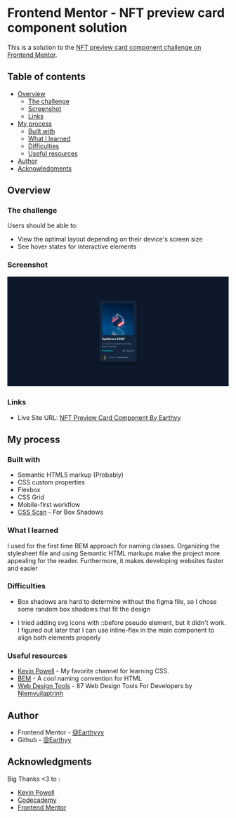 # Frontend Mentor - NFT preview card component solution

This is a solution to the [NFT preview card component challenge on Frontend Mentor](https://www.frontendmentor.io/challenges/nft-preview-card-component-SbdUL_w0U). 

## Table of contents

- [Overview](#overview)
  - [The challenge](#the-challenge)
  - [Screenshot](#screenshot)
  - [Links](#links)
- [My process](#my-process)
  - [Built with](#built-with)
  - [What I learned](#what-i-learned)
  - [Difficulties](#difficulties)
  - [Useful resources](#useful-resources)
- [Author](#author)
- [Acknowledgments](#acknowledgments)



## Overview

### The challenge

Users should be able to:

- View the optimal layout depending on their device's screen size
- See hover states for interactive elements

### Screenshot

![](./screenshot.png)


### Links

- Live Site URL: [NFT Preview Card Component By Earthyy](https://earthyy-nft-preview-card-component.netlify.app/)

## My process

### Built with

- Semantic HTML5 markup (Probably)
- CSS custom properties
- Flexbox
- CSS Grid
- Mobile-first workflow
- [CSS Scan](https://getcssscan.com/css-box-shadow-examples) - For Box Shadows


### What I learned

I used for the first time BEM approach for naming classes. Organizing the stylesheet file and using Semantic HTML markups make the project more appealing for the reader. Furthermore, it makes developing websites faster and easier

### Difficulties
* Box shadows are hard to determine without the figma file, so I chose some random box shadows that fit the design

* I tried adding svg icons with ::before pseudo element, but it didn't work. I figured out later that I can use inline-flex in the main component to align both elements properly



### Useful resources

- [Kevin Powell](https://www.youtube.com/@KevinPowell) - My favorite channel for learning CSS.
- [BEM](https://getbem.com/naming/) - A cool naming convention for HTML 
- [Web Design Tools](https://niemvuilaptrinh.medium.com/top-87-web-design-tools-for-developer-816e52e3a521) - 87 Web Design Tools For Developers by [Niemvuilaptrinh](https://niemvuilaptrinh.medium.com/)


## Author


- Frontend Mentor - [@Earthyyy](https://www.frontendmentor.io/profile/Earthyyy)
- Github - [@Earthyy](https://github.com/Earthyyy)



## Acknowledgments

Big Thanks <3 to :

* [Kevin Powell](https://www.youtube.com/@KevinPowell)
* [Codecademy](https://www.codecademy.com)
* [Frontend Mentor](https://www.frontendmentor.io/) 


